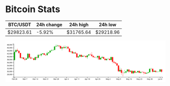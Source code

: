 # Bitcoin Stats

BTC/USDT|24h change|24h high|24h low|
|---|---|---|---|
|$29823.61|-5.92%|$31765.64|$29218.96|

<img src="./chart.svg">
